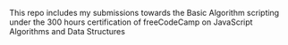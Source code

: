This repo includes my submissions towards the Basic Algorithm scripting under the 300 hours certification of freeCodeCamp on JavaScript Algorithms and Data Structures
